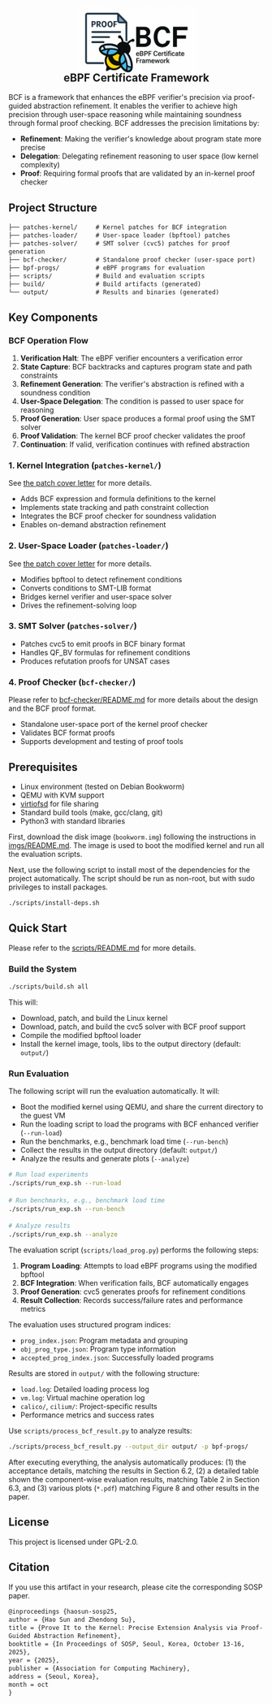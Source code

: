 <p align="center">
  <img src="./scripts/BCF.png" alt="BCF Logo" width="240"><br>
</p>
<h2 align="center" style="margin-top: -20px;">eBPF Certificate Framework</h2>


BCF is a framework that enhances the eBPF verifier's precision via proof-guided abstraction refinement. It enables the verifier to achieve high precision through user-space reasoning while maintaining soundness through formal proof checking. BCF addresses the precision limitations by:

- **Refinement**: Making the verifier's knowledge about program state more precise
- **Delegation**: Delegating refinement reasoning to user space (low kernel complexity)
- **Proof**: Requiring formal proofs that are validated by an in-kernel proof checker

## Project Structure

```
├── patches-kernel/     # Kernel patches for BCF integration
├── patches-loader/     # User-space loader (bpftool) patches
├── patches-solver/     # SMT solver (cvc5) patches for proof generation
├── bcf-checker/        # Standalone proof checker (user-space port)
├── bpf-progs/          # eBPF programs for evaluation
├── scripts/            # Build and evaluation scripts
├── build/              # Build artifacts (generated)
└── output/             # Results and binaries (generated)
```

## Key Components

### BCF Operation Flow

1. **Verification Halt**: The eBPF verifier encounters a verification error
2. **State Capture**: BCF backtracks and captures program state and path constraints
3. **Refinement Generation**: The verifier's abstraction is refined with a soundness condition
4. **User-Space Delegation**: The condition is passed to user space for reasoning
5. **Proof Generation**: User space produces a formal proof using the SMT solver
6. **Proof Validation**: The kernel BCF proof checker validates the proof
7. **Continuation**: If valid, verification continues with refined abstraction

### 1. Kernel Integration (`patches-kernel/`)

See [the patch cover letter](patches-kernel/0000-cover-letter.patch) for more details.

- Adds BCF expression and formula definitions to the kernel
- Implements state tracking and path constraint collection
- Integrates the BCF proof checker for soundness validation
- Enables on-demand abstraction refinement

### 2. User-Space Loader (`patches-loader/`)

See [the patch cover letter](patches-loader/0000-cover-letter.patch) for more details.

- Modifies bpftool to detect refinement conditions
- Converts conditions to SMT-LIB format
- Bridges kernel verifier and user-space solver
- Drives the refinement-solving loop

### 3. SMT Solver (`patches-solver/`)
- Patches cvc5 to emit proofs in BCF binary format
- Handles QF_BV formulas for refinement conditions
- Produces refutation proofs for UNSAT cases

### 4. Proof Checker (`bcf-checker/`)

Please refer to [bcf-checker/README.md](bcf-checker/README.md) for more details about the design and the BCF proof format.

- Standalone user-space port of the kernel proof checker
- Validates BCF format proofs
- Supports development and testing of proof tools

## Prerequisites

- Linux environment (tested on Debian Bookworm)
- QEMU with KVM support
- [virtiofsd](https://gitlab.com/virtio-fs/virtiofsd) for file sharing
- Standard build tools (make, gcc/clang, git)
- Python3 with standard libraries

First, download the disk image (`bookworm.img`) following the instructions in [imgs/README.md](imgs/README.md). The image is used to boot the modified kernel and run all the evaluation scripts.

Next, use the following script to install most of the dependencies for the project automatically. The script should be run as non-root, but with sudo privileges to install packages.

```bash
./scripts/install-deps.sh
```

## Quick Start

Please refer to the [scripts/README.md](scripts/README.md) for more details.

### Build the System
```bash
./scripts/build.sh all
```

This will:
- Download, patch, and build the Linux kernel
- Download, patch, and build the cvc5 solver with BCF proof support
- Compile the modified bpftool loader
- Install the kernel image, tools, libs to the output directory (default: `output/`)

### Run Evaluation
The following script will run the evaluation automatically. It will:
- Boot the modified kernel using QEMU, and share the current directory to the guest VM
- Run the loading script to load the programs with BCF enhanced verifier (`--run-load`)
- Run the benchmarks, e.g., benchmark load time (`--run-bench`)
- Collect the results in the output directory (default: `output/`)
- Analyze the results and generate plots (`--analyze`)

```bash
# Run load experiments
./scripts/run_exp.sh --run-load

# Run benchmarks, e.g., benchmark load time
./scripts/run_exp.sh --run-bench

# Analyze results
./scripts/run_exp.sh --analyze
```

The evaluation script (`scripts/load_prog.py`) performs the following steps:

1. **Program Loading**: Attempts to load eBPF programs using the modified bpftool
2. **BCF Integration**: When verification fails, BCF automatically engages
3. **Proof Generation**: cvc5 generates proofs for refinement conditions
4. **Result Collection**: Records success/failure rates and performance metrics

The evaluation uses structured program indices:
- `prog_index.json`: Program metadata and grouping
- `obj_prog_type.json`: Program type information
- `accepted_prog_index.json`: Successfully loaded programs

Results are stored in `output/` with the following structure:
- `load.log`: Detailed loading process log
- `vm.log`: Virtual machine operation log
- `calico/`, `cilium/`: Project-specific results
- Performance metrics and success rates

Use `scripts/process_bcf_result.py` to analyze results:
```bash
./scripts/process_bcf_result.py --output_dir output/ -p bpf-progs/
```

After executing everything, the analysis automatically produces: (1) the acceptance details, matching the results in Section 6.2, (2) a detailed table shown the component-wise evaluation results, matching Table 2 in Section 6.3, and (3) various plots (`*.pdf`) matching Figure 8 and other results in the paper.

## License

This project is licensed under GPL-2.0.

## Citation

If you use this artifact in your research, please cite the corresponding SOSP paper.

```
@inproceedings {haosun-sosp25,
author = {Hao Sun and Zhendong Su},
title = {Prove It to the Kernel: Precise Extension Analysis via Proof-Guided Abstraction Refinement},
booktitle = {In Proceedings of SOSP, Seoul, Korea, October 13-16, 2025},
year = {2025},
publisher = {Association for Computing Machinery},
address = {Seoul, Korea},
month = oct
}
```
